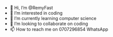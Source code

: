 - 👋 Hi, I’m @RemyFast
- 👀 I’m interested in coding
- 🌱 I’m currently learning computer science
- 💞️ I’m looking to collaborate on coding
- 📫 How to reach me on 0707296854 WhatsApp

<!---
RemyFast/RemyFast is a ✨ special ✨ repository because its `README.md` (this file) appears on your GitHub profile.
You can click the Preview link to take a look at your changes.
--->
